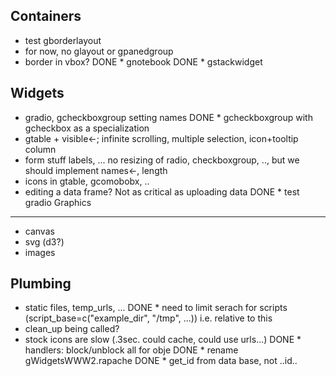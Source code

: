 Containers
-----------
* test gborderlayout
* for now, no glayout or gpanedgroup
* border in vbox?
DONE * gnotebook
DONE * gstackwidget


Widgets
-------
* gradio, gcheckboxgroup setting names
DONE * gcheckboxgroup with gcheckbox as a specialization
* gtable + visible<-; infinite scrolling, multiple selection, icon+tooltip column
* form stuff labels, ... no resizing of radio, checkboxgroup, .., but we should implement names<-, length
* icons in gtable, gcomobobx, ..
* editing a data frame? Not as critical as uploading data
DONE * test gradio
Graphics
--------
* canvas
* svg (d3?)
* images

Plumbing
--------
* static files, temp_urls, ...
DONE * need to limit serach for scripts (script_base=c("example_dir", "/tmp", ...)) i.e. relative to this
* clean_up being called?
* stock icons are slow (.3sec. could cache, could use urls...)
DONE * handlers: block/unblock all for obje
DONE * rename gWidgetsWWW2.rapache
DONE * get_id from data base, not ..id..



